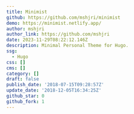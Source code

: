 ```yaml
---
title: Minimist
github: https://github.com/mshjri/minimist
demo: https://minimist.netlify.app/
author: mshjri
author_link: https://github.com/mshjri
date: 2023-11-29T08:22:12.146Z
description: Minimal Personal Theme for Hugo.
ssg:
  - Hugo
css: []
cms: []
category: []
draft: false
publish_date: '2018-07-15T09:28:57Z'
update_date: '2018-12-05T16:34:25Z'
github_star: 0
github_fork: 1
---
```

